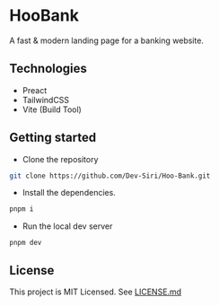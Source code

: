 # HooBank

A fast & modern landing page for a banking website.

## Technologies

- Preact
- TailwindCSS
- Vite (Build Tool)

## Getting started

- Clone the repository

```sh
git clone https://github.com/Dev-Siri/Hoo-Bank.git
```

- Install the dependencies.

```sh
pnpm i
```

- Run the local dev server

```
pnpm dev
```

## License

This project is MIT Licensed. See [LICENSE.md](LICENSE.md)
